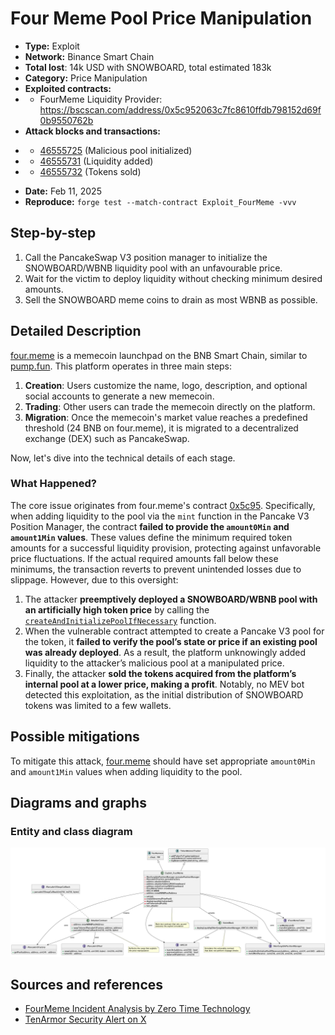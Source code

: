
# Four Meme Pool Price Manipulation
- **Type:** Exploit
- **Network:** Binance Smart Chain
- **Total lost**: 14k USD with SNOWBOARD, total estimated 183k
- **Category:** Price Manipulation
- **Exploited contracts:**
- - FourMeme Liquidity Provider: https://bscscan.com/address/0x5c952063c7fc8610ffdb798152d69f0b9550762b
- **Attack blocks and transactions:** 

* * [46555725](https://bscscan.com/tx/0x4235b006b94a79219181623a173a8a6aadacabd01d6619146ffd6fbcbb206dff) (Malicious pool initialized)
* * [46555731](https://bscscan.com/tx/0xe0daa3bf68c1a714f255294bd829ae800a381624417ed4b474b415b9d2efeeb5) (Liquidity added)
* * [46555732](https://bscscan.com/tx/0x2902f93a0e0e32893b6d5c907ee7bb5dabc459093efa6dbc6e6ba49f85c27f61) (Tokens sold)

- **Date:** Feb 11, 2025
- **Reproduce:** `forge test --match-contract Exploit_FourMeme -vvv`

## Step-by-step 
1. Call the PancakeSwap V3 position manager to initialize the SNOWBOARD/WBNB liquidity pool with an unfavourable price.
2. Wait for the victim to deploy liquidity without checking minimum desired amounts.
3. Sell the SNOWBOARD meme coins to drain as most WBNB as possible.

## Detailed Description

[four.meme]() is a memecoin launchpad on the BNB Smart Chain, similar to [pump.fun](). This platform operates in three main steps:

1. **Creation**: Users customize the name, logo, description, and optional social accounts to generate a new memecoin.
2. **Trading**: Other users can trade the memecoin directly on the platform.
3. **Migration**: Once the memecoin's market value reaches a predefined threshold (24 BNB on four.meme), it is migrated to a decentralized exchange (DEX) such as PancakeSwap.

Now, let's dive into the technical details of each stage.

### What Happened?

The core issue originates from four.meme's contract [0x5c95](https://bscscan.com/address/0x5c952063c7fc8610ffdb798152d69f0b9550762b). Specifically, when adding liquidity to the pool via the `mint` function in the Pancake V3 Position Manager, the contract **failed to provide the `amount0Min` and `amount1Min` values**. These values define the minimum required token amounts for a successful liquidity provision, protecting against unfavorable price fluctuations. If the actual required amounts fall below these minimums, the transaction reverts to prevent unintended losses due to slippage. However, due to this oversight:

1. The attacker **preemptively deployed a SNOWBOARD/WBNB pool with an artificially high token price** by calling the [`createAndInitializePoolIfNecessary`](https://docs.uniswap.org/contracts/v3/reference/periphery/base/PoolInitializer) function.
2. When the vulnerable contract attempted to create a Pancake V3 pool for the token, it **failed to verify the pool’s state or price if an existing pool was already deployed**. As a result, the platform unknowingly added liquidity to the attacker’s malicious pool at a manipulated price.
3. Finally, the attacker **sold the tokens acquired from the platform’s internal pool at a lower price, making a profit**. Notably, no MEV bot detected this exploitation, as the initial distribution of SNOWBOARD tokens was limited to a few wallets.


## Possible mitigations

To mitigate this attack, [four.meme]() should have set appropriate `amount0Min` and `amount1Min` values when adding liquidity to the pool.

## Diagrams and graphs

### Entity and class diagram
![PlantUML](./FourMemeExploitDiagram.png)

## Sources and references
- [FourMeme Incident Analysis by Zero Time Technology](https://www.chaincatcher.com/en/article/2167296)
- [TenArmor Security Alert on X](https://x.com/TenArmorAlert/status/1889515007404286019)